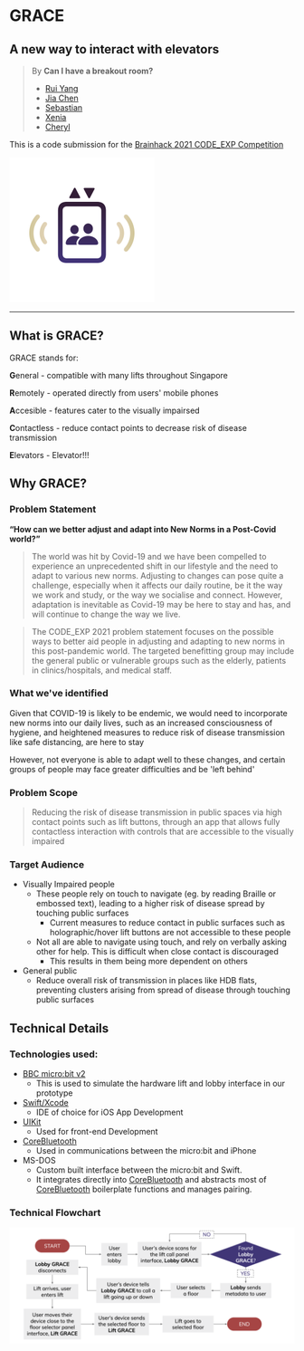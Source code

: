 # GRACE
## A new way to interact with elevators

> By **Can I have a breakout room?**
> - [Rui Yang](https://github.com/thinkerpal/)
> - [Jia Chen](https://github.com/jiachenyee/)
> - [Sebastian](http://github.com/SebasChoo04/)
> - [Xenia](https://github.com/XeniaFiorenza/)
> - [Cheryl](https://github.com/Cheryl-L/)

This is a code submission for the [Brainhack 2021 CODE_EXP Competition](http://codeexp.tk.sg)

<img src="./appicon.png" width=256/>

---

## What is GRACE?
GRACE stands for:

 **G**eneral - compatible with many lifts throughout Singapore

 **R**emotely - operated directly from users' mobile phones

 **A**ccesible - features cater to the visually impairsed

 **C**ontactless - reduce contact points to decrease risk of disease transmission

 **E**levators - Elevator!!!

## Why GRACE?
### Problem Statement
**“How can we better adjust and adapt into New Norms in a Post-Covid world?”**

> The world was hit by Covid-19 and we have been compelled to experience an unprecedented shift in our lifestyle and the need to adapt to various new norms. Adjusting to changes can pose quite a challenge, especially when it affects our daily routine, be it the way we work and study, or the way we socialise and connect. However, adaptation is inevitable as Covid-19 may be here to stay and has, and will continue to change the way we live.

> The CODE_EXP 2021 problem statement focuses on the possible ways to better aid people in adjusting and adapting to new norms in this post-pandemic world. The targeted benefitting group may include the general public or vulnerable groups such as the elderly, patients in clinics/hospitals, and medical staff.

### What we've identified
Given that COVID-19 is likely to be endemic, we would need to incorporate new norms into our daily lives, such as an increased consciousness of hygiene, and heightened measures to reduce risk of disease transmission like safe distancing, are here to stay

However, not everyone is able to adapt well to these changes, and certain groups of people may face greater difficulties and be 'left behind'

### Problem Scope
> Reducing the risk of disease transmission in public spaces via high contact points such as lift buttons, through an app that allows fully contactless interaction with controls that are accessible to the visually impaired

### Target Audience 
- Visually Impaired people
    - These people rely on touch to navigate (eg. by reading Braille or embossed text), leading to a higher risk of disease spread by touching public surfaces
        - Current measures to reduce contact in public surfaces such as holographic/hover lift buttons are not accessible to these people
    - Not all are able to navigate using touch, and rely on verbally asking other for help. This is difficult when close contact is discouraged
        - This results in them being more dependent on others
- General public
    - Reduce overall risk of transmission in places like HDB flats, preventing clusters arising from spread of disease through touching public surfaces

## Technical Details

### Technologies used:
- [BBC micro:bit v2](https://microbit.org)
    - This is used to simulate the hardware lift and lobby interface in our prototype
- [Swift/Xcode](https://developer.apple.com/swift)
    - IDE of choice for iOS App Development
- [UIKit](https://developer.apple.com/documentation/uikit)
    - Used for front-end Development
- [CoreBluetooth](https://developer.apple.com/documentation/corebluetooth)
    - Used in communications between the micro:bit and iPhone
- MS-DOS
    - Custom built interface between the micro:bit and Swift. 
    - It integrates directly into [CoreBluetooth](https://developer.apple.com/documentation/corebluetooth) and abstracts most of [CoreBluetooth](https://developer.apple.com/documentation/corebluetooth) boilerplate functions and manages pairing.

### Technical Flowchart
![Technical Flowchart](./flowchart.png)

